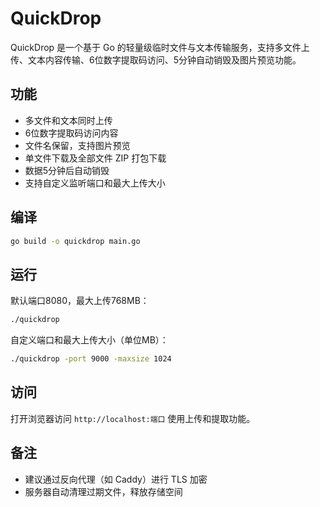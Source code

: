 # QuickDrop

QuickDrop 是一个基于 Go 的轻量级临时文件与文本传输服务，支持多文件上传、文本内容传输、6位数字提取码访问、5分钟自动销毁及图片预览功能。

## 功能

- 多文件和文本同时上传  
- 6位数字提取码访问内容  
- 文件名保留，支持图片预览  
- 单文件下载及全部文件 ZIP 打包下载  
- 数据5分钟后自动销毁  
- 支持自定义监听端口和最大上传大小  

## 编译

```bash
go build -o quickdrop main.go
````

## 运行

默认端口8080，最大上传768MB：

```bash
./quickdrop
```

自定义端口和最大上传大小（单位MB）：

```bash
./quickdrop -port 9000 -maxsize 1024
```

## 访问

打开浏览器访问 `http://localhost:端口` 使用上传和提取功能。

## 备注

* 建议通过反向代理（如 Caddy）进行 TLS 加密
* 服务器自动清理过期文件，释放存储空间

```
